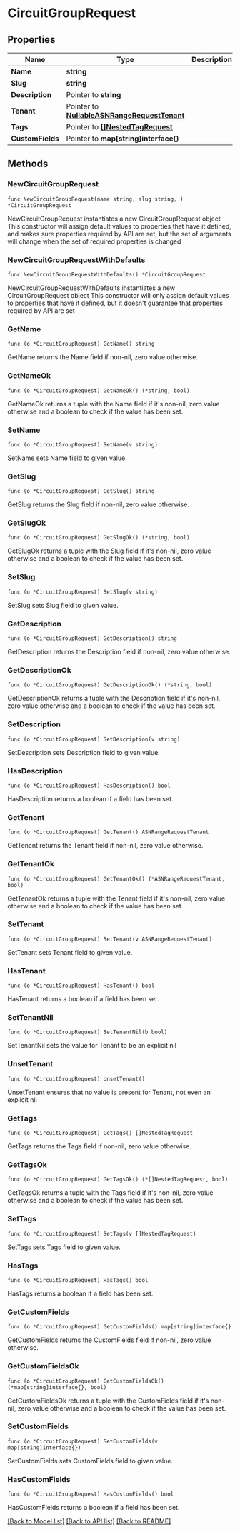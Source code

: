 # CircuitGroupRequest

## Properties

Name | Type | Description | Notes
------------ | ------------- | ------------- | -------------
**Name** | **string** |  | 
**Slug** | **string** |  | 
**Description** | Pointer to **string** |  | [optional] 
**Tenant** | Pointer to [**NullableASNRangeRequestTenant**](ASNRangeRequestTenant.md) |  | [optional] 
**Tags** | Pointer to [**[]NestedTagRequest**](NestedTagRequest.md) |  | [optional] 
**CustomFields** | Pointer to **map[string]interface{}** |  | [optional] 

## Methods

### NewCircuitGroupRequest

`func NewCircuitGroupRequest(name string, slug string, ) *CircuitGroupRequest`

NewCircuitGroupRequest instantiates a new CircuitGroupRequest object
This constructor will assign default values to properties that have it defined,
and makes sure properties required by API are set, but the set of arguments
will change when the set of required properties is changed

### NewCircuitGroupRequestWithDefaults

`func NewCircuitGroupRequestWithDefaults() *CircuitGroupRequest`

NewCircuitGroupRequestWithDefaults instantiates a new CircuitGroupRequest object
This constructor will only assign default values to properties that have it defined,
but it doesn't guarantee that properties required by API are set

### GetName

`func (o *CircuitGroupRequest) GetName() string`

GetName returns the Name field if non-nil, zero value otherwise.

### GetNameOk

`func (o *CircuitGroupRequest) GetNameOk() (*string, bool)`

GetNameOk returns a tuple with the Name field if it's non-nil, zero value otherwise
and a boolean to check if the value has been set.

### SetName

`func (o *CircuitGroupRequest) SetName(v string)`

SetName sets Name field to given value.


### GetSlug

`func (o *CircuitGroupRequest) GetSlug() string`

GetSlug returns the Slug field if non-nil, zero value otherwise.

### GetSlugOk

`func (o *CircuitGroupRequest) GetSlugOk() (*string, bool)`

GetSlugOk returns a tuple with the Slug field if it's non-nil, zero value otherwise
and a boolean to check if the value has been set.

### SetSlug

`func (o *CircuitGroupRequest) SetSlug(v string)`

SetSlug sets Slug field to given value.


### GetDescription

`func (o *CircuitGroupRequest) GetDescription() string`

GetDescription returns the Description field if non-nil, zero value otherwise.

### GetDescriptionOk

`func (o *CircuitGroupRequest) GetDescriptionOk() (*string, bool)`

GetDescriptionOk returns a tuple with the Description field if it's non-nil, zero value otherwise
and a boolean to check if the value has been set.

### SetDescription

`func (o *CircuitGroupRequest) SetDescription(v string)`

SetDescription sets Description field to given value.

### HasDescription

`func (o *CircuitGroupRequest) HasDescription() bool`

HasDescription returns a boolean if a field has been set.

### GetTenant

`func (o *CircuitGroupRequest) GetTenant() ASNRangeRequestTenant`

GetTenant returns the Tenant field if non-nil, zero value otherwise.

### GetTenantOk

`func (o *CircuitGroupRequest) GetTenantOk() (*ASNRangeRequestTenant, bool)`

GetTenantOk returns a tuple with the Tenant field if it's non-nil, zero value otherwise
and a boolean to check if the value has been set.

### SetTenant

`func (o *CircuitGroupRequest) SetTenant(v ASNRangeRequestTenant)`

SetTenant sets Tenant field to given value.

### HasTenant

`func (o *CircuitGroupRequest) HasTenant() bool`

HasTenant returns a boolean if a field has been set.

### SetTenantNil

`func (o *CircuitGroupRequest) SetTenantNil(b bool)`

 SetTenantNil sets the value for Tenant to be an explicit nil

### UnsetTenant
`func (o *CircuitGroupRequest) UnsetTenant()`

UnsetTenant ensures that no value is present for Tenant, not even an explicit nil
### GetTags

`func (o *CircuitGroupRequest) GetTags() []NestedTagRequest`

GetTags returns the Tags field if non-nil, zero value otherwise.

### GetTagsOk

`func (o *CircuitGroupRequest) GetTagsOk() (*[]NestedTagRequest, bool)`

GetTagsOk returns a tuple with the Tags field if it's non-nil, zero value otherwise
and a boolean to check if the value has been set.

### SetTags

`func (o *CircuitGroupRequest) SetTags(v []NestedTagRequest)`

SetTags sets Tags field to given value.

### HasTags

`func (o *CircuitGroupRequest) HasTags() bool`

HasTags returns a boolean if a field has been set.

### GetCustomFields

`func (o *CircuitGroupRequest) GetCustomFields() map[string]interface{}`

GetCustomFields returns the CustomFields field if non-nil, zero value otherwise.

### GetCustomFieldsOk

`func (o *CircuitGroupRequest) GetCustomFieldsOk() (*map[string]interface{}, bool)`

GetCustomFieldsOk returns a tuple with the CustomFields field if it's non-nil, zero value otherwise
and a boolean to check if the value has been set.

### SetCustomFields

`func (o *CircuitGroupRequest) SetCustomFields(v map[string]interface{})`

SetCustomFields sets CustomFields field to given value.

### HasCustomFields

`func (o *CircuitGroupRequest) HasCustomFields() bool`

HasCustomFields returns a boolean if a field has been set.


[[Back to Model list]](../README.md#documentation-for-models) [[Back to API list]](../README.md#documentation-for-api-endpoints) [[Back to README]](../README.md)


